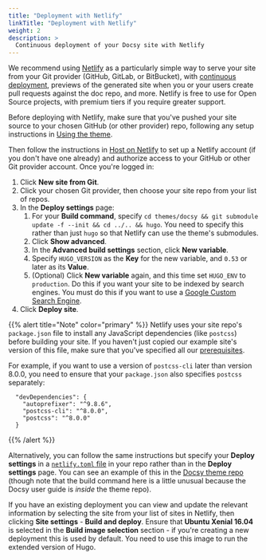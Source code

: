 ```yaml
---
title: "Deployment with Netlify"
linkTitle: "Deployment with Netlify"
weight: 2
description: >
  Continuous deployment of your Docsy site with Netlify
---
```


We recommend using [Netlify](https://www.netlify.com/) as a particularly simple
way to serve your site from your Git provider (GitHub, GitLab, or BitBucket),
with [continuous
deployment](https://www.netlify.com/docs/continuous-deployment/), previews of
the generated site when you or your users create pull requests against the doc
repo, and more. Netlify is free to use for Open Source projects, with premium
tiers if you require greater support.

Before deploying with Netlify, make sure that you've pushed your site source to
your chosen GitHub (or other provider) repo, following any setup instructions
in [Using the theme](/docs/getting-started/#using-the-theme).

Then follow the instructions in [Host on
Netlify](https://gohugo.io/hosting-and-deployment/hosting-on-netlify/) to set
up a Netlify account (if you don't have one already) and authorize access to
your GitHub or other Git provider account. Once you're logged in:

1. Click **New site from Git**.
1. Click your chosen Git provider, then choose your site repo from your list of repos.
1. In the **Deploy settings** page:
   1. For your **Build command**, specify `cd themes/docsy && git submodule
      update -f --init && cd ../.. && hugo`. You need to specify this rather
      than just `hugo` so that Netlify can use the theme's submodules.
   1. Click **Show advanced**. 
   1. In the **Advanced build settings** section, click **New variable**. 
   1. Specify `HUGO_VERSION` as the **Key** for the new variable, and `0.53` or
      later as its **Value**. 
   1. (Optional) Click **New variable** again, and this time set `HUGO_ENV` to
      `production`. Do this if you want your site to be indexed by search
      engines. You must do this if you want to use a [Google Custom Search
      Engine](/docs/adding-content/navigation/#configure-search-with-a-google-custom-search-engine).
1. Click **Deploy site**.

{{% alert title="Note" color="primary" %}}
Netlify uses your site repo's `package.json` file to install any JavaScript
dependencies (like `postcss`) before building your site. If you haven't just
copied our example site's version of this file, make sure that you've specified
all our [prerequisites](/docs/getting-started/#install-postcss).

For example, if you want to use a version of `postcss-cli` later than version
8.0.0, you need to ensure that your `package.json` also specifies `postcss`
separately:

```
  "devDependencies": {
    "autoprefixer": "^9.8.6",
    "postcss-cli": "^8.0.0",
    "postcss": "^8.0.0"
  }
```
{{% /alert %}}

Alternatively, you can follow the same instructions but specify your **Deploy
settings** in a [`netlify.toml`
file](https://docs.netlify.com/configure-builds/file-based-configuration/) in
your repo rather than in the **Deploy settings** page. You can see an example
of this in the [Docsy theme
repo](https://github.com/google/docsy/blob/master/netlify.toml) (though note
that the build command here is a little unusual because the Docsy user guide is
*inside* the theme repo).

If you have an existing deployment you can view and update the relevant
information by selecting the site from your list of sites in Netlify, then
clicking **Site settings** - **Build and deploy**. Ensure that **Ubuntu Xenial
16.04** is selected in the **Build image selection** section - if you're
creating a new deployment this is used by default. You need to use this image
to run the extended version of Hugo.

